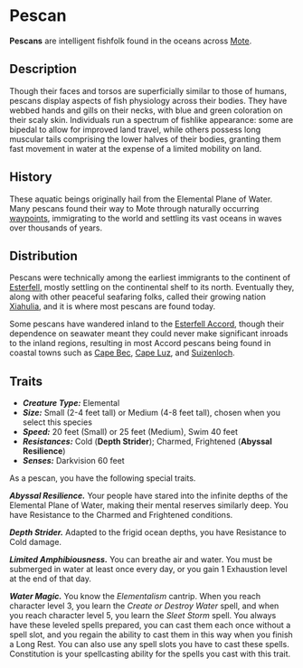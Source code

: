 # Pescan

**Pescans** are intelligent fishfolk found in the oceans across [Mote](../../../ch-1-welcome-to-mote/cosmology/mote.md).

## Description

Though their faces and torsos are superficially similar to those of humans, pescans display aspects of fish physiology across their bodies. They have webbed hands and gills on their necks, with blue and green coloration on their scaly skin. Individuals run a spectrum of fishlike appearance: some are bipedal to allow for improved land travel, while others possess long muscular tails comprising the lower halves of their bodies, granting them fast movement in water at the expense of a limited mobility on land.

## History

These aquatic beings originally hail from the Elemental Plane of Water. Many pescans found their way to Mote through naturally occurring [waypoints](../../../ch-3-stories-of-mote/waypoints.md), immigrating to the world and settling its vast oceans in waves over thousands of years.

## Distribution

Pescans were technically among the earliest immigrants to the continent of [Esterfell](../../../ch-4-esterfell-gazetteer/esterfell/), mostly settling on the continental shelf to its north. Eventually they, along with other peaceful seafaring folks, called their growing nation [Xiahulia](../../../ch-2-people-of-mote/societies/xiahulia.md), and it is where most pescans are found today.

Some pescans have wandered inland to the [Esterfell Accord](../../../ch-2-people-of-mote/societies/esterfell-accord/), though their dependence on seawater meant they could never make significant inroads to the inland regions, resulting in most Accord pescans being found in coastal towns such as [Cape Bec](../../../ch-2-people-of-mote/societies/esterfell-accord/cape-bec/), [Cape Luz](../../../ch-2-people-of-mote/societies/esterfell-accord/cape-luz.md), and [Suizenloch](../../../ch-2-people-of-mote/societies/esterfell-accord/suizenloch/).

## Traits

- _**Creature Type:**_ Elemental
- _**Size:**_ Small (2-4 feet tall) or Medium (4-8 feet tall), chosen when you select this species
- _**Speed:**_ 20 feet (Small) or 25 feet (Medium), Swim 40 feet
- _**Resistances:**_ Cold (**Depth Strider**); Charmed, Frightened (**Abyssal Resilience**)
- _**Senses:**_ Darkvision 60 feet

As a pescan, you have the following special traits.

_**Abyssal Resilience.**_ Your people have stared into the infinite depths of the Elemental Plane of Water, making their mental reserves similarly deep. You have Resistance to the Charmed and Frightened conditions.

_**Depth Strider.**_ Adapted to the frigid ocean depths, you have Resistance to Cold damage.

_**Limited Amphibiousness.**_ You can breathe air and water. You must be submerged in water at least once every day, or you gain 1 Exhaustion level at the end of that day.

_**Water Magic.**_ You know the _Elementalism_ cantrip. When you reach character level 3, you learn the _Create or Destroy Water_ spell, and when you reach character level 5, you learn the _Sleet Storm_ spell. You always have these leveled spells prepared, you can cast them each once without a spell slot, and you regain the ability to cast them in this way when you finish a Long Rest.  You can also use any spell slots you have to cast these spells. Constitution is your spellcasting ability for the spells you cast with this trait.
